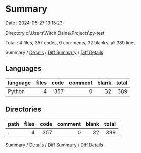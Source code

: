 # Summary

Date : 2024-05-27 13:15:23

Directory c:\\Users\\Witch Elaina\\Projects\\py-test

Total : 4 files,  357 codes, 0 comments, 32 blanks, all 389 lines

Summary / [Details](details.md) / [Diff Summary](diff.md) / [Diff Details](diff-details.md)

## Languages
| language | files | code | comment | blank | total |
| :--- | ---: | ---: | ---: | ---: | ---: |
| Python | 4 | 357 | 0 | 32 | 389 |

## Directories
| path | files | code | comment | blank | total |
| :--- | ---: | ---: | ---: | ---: | ---: |
| . | 4 | 357 | 0 | 32 | 389 |

Summary / [Details](details.md) / [Diff Summary](diff.md) / [Diff Details](diff-details.md)